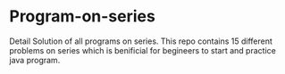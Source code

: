 # Program-on-series
Detail Solution of all programs on series. 
This repo contains 15 different problems on series which is benificial for begineers to start and practice java program.
